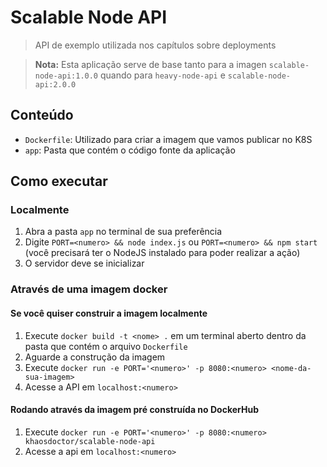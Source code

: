 # Scalable Node API

> API de exemplo utilizada nos capítulos sobre deployments

> **Nota:** Esta aplicação serve de base tanto para a imagen `scalable-node-api:1.0.0` quando para `heavy-node-api` e `scalable-node-api:2.0.0`

## Conteúdo

- `Dockerfile`: Utilizado para criar a imagem que vamos publicar no K8S
- `app`: Pasta que contém o código fonte da aplicação

## Como executar

### Localmente

1. Abra a pasta `app` no terminal de sua preferência
2. Digite `PORT=<numero> && node index.js` ou `PORT=<numero> && npm start` (você precisará ter o NodeJS instalado para poder realizar a ação)
3. O servidor deve se inicializar

### Através de uma imagem docker

#### Se você quiser construir a imagem localmente

1. Execute `docker build -t <nome> .` em um terminal aberto dentro da pasta que contém o arquivo `Dockerfile`
2. Aguarde a construção da imagem
3. Execute `docker run -e PORT='<numero>' -p 8080:<numero> <nome-da-sua-imagem>`
4. Acesse a API em `localhost:<numero>`

#### Rodando através da imagem pré construída no DockerHub

1. Execute `docker run -e PORT='<numero>' -p 8080:<numero> khaosdoctor/scalable-node-api`
2. Acesse a api em `localhost:<numero>`

